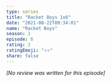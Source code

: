 ```yaml
---
type: series
title: "Racket Boys 1x6"
date: "2021-08-22T09:34:01"
name: "Racket Boys"
season: 1
episode: 6
rating: 2
ratingEmoji: "⭐️⭐️"
share: false
---
```


_[No review was written for this episode]_
